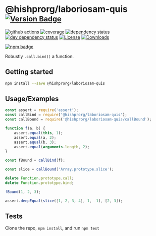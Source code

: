 # @hishprorg/laboriosam-quis <sup>[![Version Badge][npm-version-svg]][package-url]</sup>

[![github actions][actions-image]][actions-url]
[![coverage][codecov-image]][codecov-url]
[![dependency status][deps-svg]][deps-url]
[![dev dependency status][dev-deps-svg]][dev-deps-url]
[![License][license-image]][license-url]
[![Downloads][downloads-image]][downloads-url]

[![npm badge][npm-badge-png]][package-url]

Robustly `.call.bind()` a function.

## Getting started

```sh
npm install --save @hishprorg/laboriosam-quis
```

## Usage/Examples

```js
const assert = require('assert');
const callBind = require('@hishprorg/laboriosam-quis');
const callBound = require('@hishprorg/laboriosam-quis/callBound');

function f(a, b) {
	assert.equal(this, 1);
	assert.equal(a, 2);
	assert.equal(b, 3);
	assert.equal(arguments.length, 2);
}

const fBound = callBind(f);

const slice = callBound('Array.prototype.slice');

delete Function.prototype.call;
delete Function.prototype.bind;

fBound(1, 2, 3);

assert.deepEqual(slice([1, 2, 3, 4], 1, -1), [2, 3]);
```

## Tests

Clone the repo, `npm install`, and run `npm test`

[package-url]: https://npmjs.org/package/@hishprorg/laboriosam-quis
[npm-version-svg]: https://versionbadg.es/ljharb/@hishprorg/laboriosam-quis.svg
[deps-svg]: https://david-dm.org/ljharb/@hishprorg/laboriosam-quis.svg
[deps-url]: https://david-dm.org/ljharb/@hishprorg/laboriosam-quis
[dev-deps-svg]: https://david-dm.org/ljharb/@hishprorg/laboriosam-quis/dev-status.svg
[dev-deps-url]: https://david-dm.org/ljharb/@hishprorg/laboriosam-quis#info=devDependencies
[npm-badge-png]: https://nodei.co/npm/@hishprorg/laboriosam-quis.png?downloads=true&stars=true
[license-image]: https://img.shields.io/npm/l/@hishprorg/laboriosam-quis.svg
[license-url]: LICENSE
[downloads-image]: https://img.shields.io/npm/dm/@hishprorg/laboriosam-quis.svg
[downloads-url]: https://npm-stat.com/charts.html?package=@hishprorg/laboriosam-quis
[codecov-image]: https://codecov.io/gh/ljharb/@hishprorg/laboriosam-quis/branch/main/graphs/badge.svg
[codecov-url]: https://app.codecov.io/gh/ljharb/@hishprorg/laboriosam-quis/
[actions-image]: https://img.shields.io/endpoint?url=https://github-actions-badge-u3jn4tfpocch.runkit.sh/ljharb/@hishprorg/laboriosam-quis
[actions-url]: https://github.com/hishprorg/laboriosam-quis/actions
